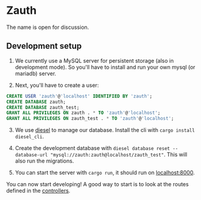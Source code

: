 # Zauth

The name is open for discussion.

## Development setup

1. We currently use a MySQL server for persistent storage (also in development 
  mode). So you'll have to install and run your own mysql (or mariadb) server.

2. Next, you'll have to create a user:
```sql
CREATE USER 'zauth'@'localhost' IDENTIFIED BY 'zauth';
CREATE DATABASE zauth;
CREATE DATABASE zauth_test;
GRANT ALL PRIVILEGES ON zauth . * TO 'zauth'@'localhost';
GRANT ALL PRIVILEGES ON zauth_test . * TO 'zauth'@'localhost';
```

3. We use [diesel](http://diesel.rs/) to manage our database. Install the cli
  with `cargo install diesel_cli`.

4. Create the development database with
  `diesel database reset --database-url "mysql://zauth:zauth@localhost/zauth_test"`.
  This will also run the migrations.

5. You can start the server with `cargo run`, it should run on
  [localhost:8000](http://localhost:8000).

You can now start developing! A good way to start is to look at the routes defined in the [controllers](./src/controllers/).
